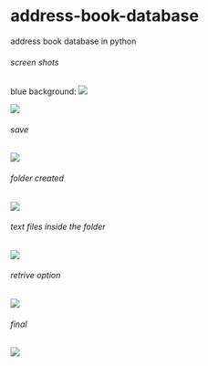 address-book-database
=====================

address book database in python

###### screen shots

blue background:
<img src = "https://raw.githubusercontent.com/bhaskar4n/address-book-database/master/address%20book/blue%20background.PNG"/>

<img src = "https://raw.githubusercontent.com/bhaskar4n/address-book-database/master/address%20book/main.PNG"/>

###### save
<img src = "https://raw.githubusercontent.com/bhaskar4n/address-book-database/master/address%20book/save.PNG"/>

###### folder created
<img src = "https://raw.githubusercontent.com/bhaskar4n/address-book-database/master/address%20book/folder.PNG"/>

###### text files inside the folder
<img src = "https://raw.githubusercontent.com/bhaskar4n/address-book-database/master/address%20book/filenames.PNG"/>

###### retrive option
<img src = "https://raw.githubusercontent.com/bhaskar4n/address-book-database/master/address%20book/retrive.PNG"/>

###### final
<img src = "https://raw.githubusercontent.com/bhaskar4n/address-book-database/master/address%20book/final.PNG"/>
